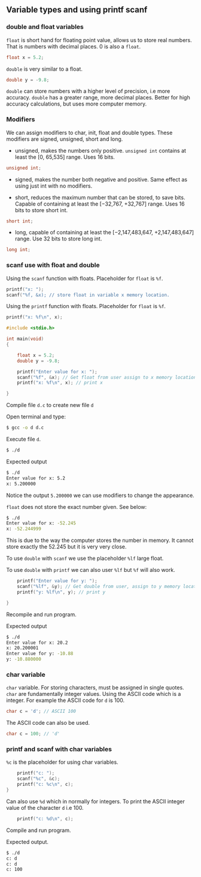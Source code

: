 ## Variable types and using printf scanf

### double and float variables

`float` is short hand for floating point value, allows us to store real numbers. That is numbers with decimal places. 0 is also a `float`.

```c
float x = 5.2;
```

`double` is very similar to a float.

```c
double y = -9.8;
```

`double` can store numbers with a higher level of precision, i.e more accuracy. `double` has a greater range, more decimal places. Better for high accuracy calculations, but uses more computer memory.

### Modifiers

We can assign modifiers to char, init, float and double types. These modifiers are signed, unsigned, short and long.

- unsigned, makes the numbers only positive.  `unsigned int` contains at least the [0, 65,535] range. Uses 16 bits.

```c
unsigned int;
```

- signed, makes the number both negative and positive. Same effect as using just int with no modifiers.


- short, reduces the maximum number that can be stored, to save bits. Capable of containing at least the [−32,767, +32,767] range. Uses 16 bits to store short int.

```c
short int;
```

- long, capable of containing at least the [−2,147,483,647, +2,147,483,647] range. Use 32 bits to store long int.

```c
long int;
```

### scanf use with float and double

Using the `scanf` function with floats. Placeholder for `float` is `%f`. 

```c
printf("x: ");
scanf("%f, &x); // store float in variable x memory location.
```

Using the `printf` function with floats. Placeholder for `float` is `%f`. 

```c
printf("x: %f\n", x);
```

```c
#include <stdio.h>

int main(void)
{

    float x = 5.2;
    double y = -9.8;

    printf("Enter value for x: ");
    scanf("%f", &x); // Get float from user assign to x memory location
    printf("x: %f\n", x); // print x

}
```
Compile file `d.c` to create new file `d`

Open terminal and type:
```bash
$ gcc -o d d.c
```

Execute file `d`.

```bash
$ ./d
```

Expected output

```bash
$ ./d
Enter value for x: 5.2
x: 5.200000
```

Notice the output `5.200000` we can use modifiers to change the appearance.

`float` does not store the exact number given. See below:

```bash
$ ./d
Enter value for x: -52.245
x: -52.244999
```

This is due to the way the computer stores the number in memory. It cannot store exactly the 52.245 but it is very very close.

To use `double` with `scanf` we use the placeholder `%lf` large float.

To use `double` with `printf` we can also user `%lf` but `%f` will also work.

```c
    printf("Enter value for y: ");
    scanf("%lf", &y); // Get double from user, assign to y memory location
    printf("y: %lf\n", y); // print y

}
```

Recompile and run program.

Expected output

```bash
$ ./d
Enter value for x: 20.2
x: 20.200001
Enter value for y: -10.88
y: -10.880000
```

### char variable

`char` variable. For storing characters, must be assigned in single quotes. `char` are fundamentally integer values. Using the ASCII code which is a integer. For example the ASCII code for `d` is 100.

```c
char c = 'd'; // ASCII 100
```

The ASCII code can also be used.
```c
char c = 100; // 'd'
```

### printf and scanf with char variables

`%c` is the placeholder for using char variables.

```c
    printf("c: ");
    scanf("%c", &c);
    printf("c: %c\n", c);
}
```

Can also use `%d` which in normally for integers. To print the ASCII integer value of the character `d` i.e 100.

```c
    printf("c: %d\n", c);
```

Compile and run program.

Expected output.

```bash
$ ./d
c: d
c: d
c: 100
```